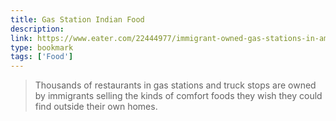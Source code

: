 ```yaml
---
title: Gas Station Indian Food
description:
link: https://www.eater.com/22444977/immigrant-owned-gas-stations-in-america
type: bookmark
tags: ['Food']
---
```


> Thousands of restaurants in gas stations and truck stops are owned by immigrants selling the kinds of comfort foods they wish they could find outside their own homes.
